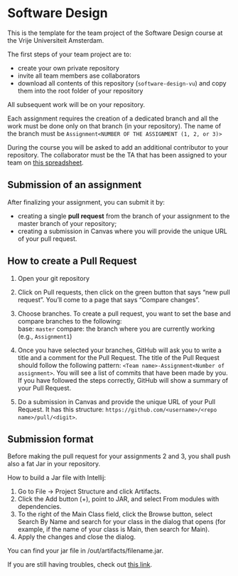 # Software Design 
This is the template for the team project of the Software Design course at the Vrije Universiteit Amsterdam. 

The first steps of your team project are to:
- create your own private repository
- invite all team members ase collaborators
- download all contents of this repository (`software-design-vu`) and copy them into the root folder of your repository

All subsequent work will be on your repository.

Each assignment requires the creation of a dedicated branch and all the work must be done only on that branch (in your repository). The name of the branch must be `Assignment<NUMBER OF THE ASSIGNMENT (1, 2, or 3)>`

During the course you will be asked to add an additional contributor to your repository. The collaborator must be the TA that has been assigned to your team on [this spreadsheet](http://shorturl.at/fjtyQ).

## **Submission of an assignment**  

After finalizing your assignment, you can submit it by:
- creating a single **pull request** from the branch of your assignment to the master branch of your repository;
- creating a submission in Canvas where you will provide the unique URL of your pull request.

## **How to create a Pull Request**

1. Open your git repository

2. Click on Pull requests, then click on the green button that says “new pull request”.
You’ll come to a page that says “Compare changes”.

3. Choose branches.
To create a pull request, you want to set the base and compare branches to the following:  
base: `master` 
compare: the branch where you are currently working (e.g., `Assignment1`)  

4. Once you have selected your branches, GitHub will ask you to write a title and a comment for the Pull Request. The title of the Pull Request should follow the following pattern: `<Team name>-Assignment<Number of assignment>`. You will see a list of commits that have been made by you. If you have followed the steps correctly, GitHub will show a summary of your Pull Request.

5. Do a submission in Canvas and provide the unique URL of your Pull Request. It has this structure: `https://github.com/<username>/<repo name>/pull/<digit>`. 

## **Submission format**

Before making the pull request for your assignments 2 and 3, you shall push also a fat Jar in your repository.

How to build a Jar file with Intellij:
1. Go to File -> Project Structure and click Artifacts. 
2. Click the Add button (+), point to JAR, and select From modules with dependencies.
3. To the right of the Main Class field, click the Browse button, select Search By Name and search for your class in the dialog that opens (for example, if the name of your class is Main, then search for Main).
4. Apply the changes and close the dialog.

You can find your jar file in /out/artifacts/filename.jar.

If you are still having troubles, check out [this link](https://www.jetbrains.com/help/idea/packaging-a-module-into-a-jar-file.html).
